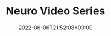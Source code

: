 ---
title: "Neuro Video Series"
date: 2022-06-06T21:52:08+03:00
draft: true
bookCollapseSection: True
weight: 2
---